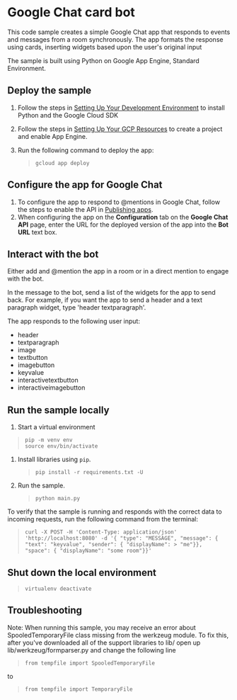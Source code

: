 # Google Chat card bot

This code sample creates a simple Google Chat app that responds to events and
messages from a room synchronously. The app formats the response using cards,
inserting widgets based upon the user's original input

The sample is built using Python on Google App Engine, Standard Environment.


## Deploy the sample

  1. Follow the steps in [Setting Up Your Development Environment](https://cloud.google.com/appengine/docs/standard/python3/setting-up-environment)
     to install Python and the Google Cloud SDK

  1. Follow the steps in [Setting Up Your GCP Resources](https://cloud.google.com/appengine/docs/standard/python3/console/#create)
     to create a project and enable App Engine.

  1. Run the following command to deploy the app:
     > ```
     > gcloud app deploy
     > ```

## Configure the app for Google Chat

  1. To configure the app to respond to @mentions in Google Chat, follow
     the steps to enable the API in
     [Publishing apps](https://developers.google.com/chat/how-tos/apps-publish).
  1. When configuring the app on the **Configuration** tab on the
     **Google Chat API** page, enter the URL for the deployed version
     of the app into the **Bot URL** text box.

## Interact with the bot

Either add and @mention the app in a room or in a direct mention to engage with the bot.

In the message to the bot, send a list of the widgets for the app to send back.
For example, if you want the app to send a header and a text paragraph widget,
type 'header textparagraph'.

The app responds to the following user input:

  - header
  - textparagraph
  - image
  - textbutton
  - imagebutton
  - keyvalue
  - interactivetextbutton
  - interactiveimagebutton

## Run the sample locally

  1. Start a virtual environment
  > ```
  > pip -m venv env
  > source env/bin/activate
  > ```
  1. Install libraries using `pip`.
     > `pip install -r requirements.txt -U`
  1. Run the sample.
     > `python main.py`

To verify that the sample is running and responds with the correct data
to incoming requests, run the following command from the terminal:

> ```
> curl -X POST -H 'Content-Type: application/json' 'http://localhost:8080' -d '{ "type": "MESSAGE", "message": { "text": "keyvalue", "sender": { "displayName": > "me"}}, "space": { "displayName": "some room"}}'
> ```

## Shut down the local environment

> ```
> virtualenv deactivate
> ```

## Troubleshooting

Note: When running this sample, you may receive an error about
SpooledTemporaryFile class missing from the werkzeug module. To fix this, after
you've downloaded all of the support libraries to lib/ open up
lib/werkzeug/formparser.py and change the following line

> ```
> from tempfile import SpooledTemporaryFile
> ```

to

> ```
> from tempfile import TemporaryFile
> ```
